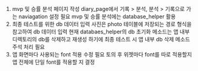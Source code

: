 1. mvp 및 승률 분석 페이지 작성
   diary_page에서 기록 > 분석, 분석 > 기록으로 가는 naviagation 설정 필요
   mvp 및 승률 분석에는 database_helper 활용
2. 최종 테스트를 위한 db 데이터 입력
   사진은 photo 테이블에 저장되는 경로 형식을 참고하여 db 데이터 입력
   현재 databaes_helper의 db 초기화 메소드는 앱 내부 디렉토리의 db를 삭제하고 재생성 하기에 최종 테스트 시 앱 내부 db 삭제 메소드 주석 처리 필요
3. 앱 화면마다 사용되는 font 적용 수정 필요
   토의 후 위젯마다 font를 따로 적용할지 앱 전체에 단일 font를 적용할 지 결정
